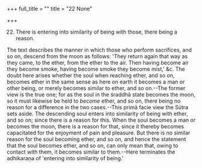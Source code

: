 +++
full_title = ""
title = "22 None"

+++


22. There is entering into similarity of being with those, there being a reason.

The text describes the manner in which those who perform sacrifices, and so on, descend from the moon as follows: 'They return again that way as they came, to the ether, from the ether to the air. Then having become air they become smoke, having become smoke they become mist,' &c. The doubt here arises whether the soul when reaching ether, and so on, becomes ether in the same sense as here on earth it becomes a man or other being, or merely becomes similar to ether, and so on.--The former view is the true one; for as the soul in the śraddhā state becomes the moon, so it must likewise be held to _become_ ether, and so on, there being no reason for a difference in the two cases.--This primā facie view the Sūtra sets aside. The descending soul enters into similarity of being with ether, and so on; since there is a reason for this. When the soul becomes a man or becomes the moon, there is a reason for that, since it thereby becomes capacitated for the enjoyment of pain and pleasure. But there is no similar reason for the soul becoming ether, and so on, and hence the statement that the soul becomes ether, and so on, can only mean that, owing to contact with them, it becomes similar to them.--Here terminates the adhikaraṇa of 'entering into similarity of being.'

